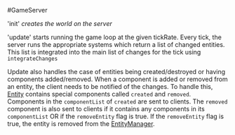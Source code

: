 #GameServer

'init' *creates the world on the server*

'update' starts running the game loop at the given tickRate. Every tick, the server runs the appropriate systems which return a list of changed entities. This list is integrated into the main list of changes for the tick using `integrateChanges`

Update also handles the case of entities being created/destroyed or having components added/removed. When a component is added or removed from an entity, the client needs to be notified of the changes. To handle this, [Entity](public/Entity.md) contains special components called `created` and `removed`. Components in the `componentList` of `created` are sent to clients. The `removed` component is also sent to clients if it contains any components in its `componentList` OR if the `removeEntity` flag is true. If the `removeEntity` flag is true, the entity is removed from the [EntityManager](public/EntityManager.md).